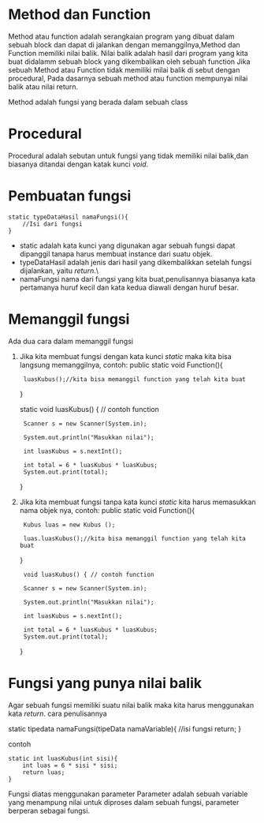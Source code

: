 # Method dan Function

Method atau function adalah serangkaian program yang dibuat dalam sebuah block dan dapat di jalankan dengan memanggilnya,Method dan Function memiliki nilai balik.
Nilai balik adalah hasil dari program yang kita buat didalamm sebuah block yang dikembalikan oleh sebuah function 
Jika sebuah Method atau Function tidak memiliki milai balik di sebut dengan procedural, Pada dasarnya sebuah method atau function mempunyai nilai balik atau nilai return.

Method adalah fungsi yang berada dalam sebuah class

# Procedural 
Procedural adalah sebutan untuk fungsi yang tidak memiliki nilai balik,dan biasanya ditandai dengan katak kunci *void*.

# Pembuatan fungsi

	static typeDataHasil namaFungsi(){
		//Isi dari fungsi
	}

- static adalah kata kunci yang digunakan agar sebuah fungsi dapat dipanggil tanapa harus membuat instance dari suatu objek.
- typeDataHasil adalah jenis dari hasil yang dikembalikkan setelah fungsi dijalankan, yaitu *return*.\
- namaFungsi nama dari fungsi yang kita buat,penulisannya biasanya kata pertamanya huruf kecil dan kata kedua diawali dengan huruf besar.

# Memanggil fungsi
Ada dua cara dalam memanggil fungsi

1. Jika kita membuat fungsi dengan kata kunci *static* maka kita bisa langsung memanggilnya, contoh:
		public static void Function(){
		

		luasKubus();//kita bisa memanggil function yang telah kita buat
	}
	
	

	 static void luasKubus() { // contoh function
		
		Scanner s = new Scanner(System.in);
		
		System.out.println("Masukkan nilai");
		
		int luasKubus = s.nextInt();
		
		int total = 6 * luasKubus * luasKubus;
		System.out.print(total);
	}

2. Jika kita membuat fungsi tanpa kata kunci *static* kita harus memasukkan nama objek nya, contoh:
		public static void Function(){

		Kubus luas = new Kubus ();

		luas.luasKubus();//kita bisa memanggil function yang telah kita buat
	}
	
	

	 	void luasKubus() { // contoh function
		
		Scanner s = new Scanner(System.in);
		
		System.out.println("Masukkan nilai");
		
		int luasKubus = s.nextInt();
		
		int total = 6 * luasKubus * luasKubus;
		System.out.print(total);
	}

# Fungsi yang punya nilai balik
Agar sebuah fungsi memiliki suatu nilai balik maka kita harus menggunakan kata *return*.
cara penulisannya 

static tipedata namaFungsi(tipeData namaVariable){
	//isi fungsi
	return;
}

contoh

	static int luasKubus(int sisi){
		int luas = 6 * sisi * sisi;
		return luas;
	}

Fungsi diatas menggunakan parameter
Parameter adalah sebuah variable yang menampung nilai untuk diproses dalam sebuah fungsi, parameter berperan sebagai fungsi.

